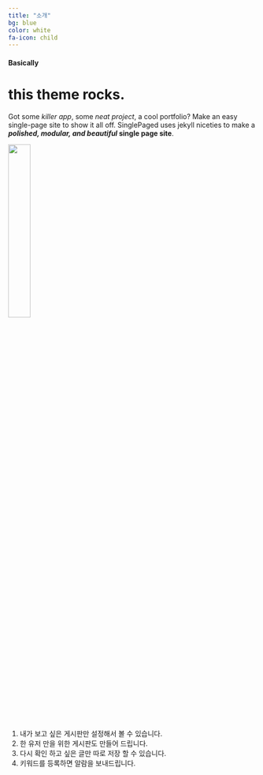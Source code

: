 ```yaml
---
title: "소개"
bg: blue
color: white
fa-icon: child
---
```


#### Basically

# this theme rocks.

Got some *killer app*, some *neat project*, a cool portfolio? Make an easy single-page site to show it all off. SinglePaged uses jekyll niceties to make a ***polished, modular, and beautiful* single page site**.

<span class="threeStep"><img src="https://user-images.githubusercontent.com/11792345/29740102-da7eecbc-8a89-11e7-9193-5d82291de56d.png
" width="30%" heigth="30%"></span> 

1. 내가 보고 싶은 게시판만 설정해서 볼 수 있습니다.
2. 한 유저 만을 위한 게시판도 만들어 드립니다.
3. 다시 확인 하고 싶은 글만 따로 저장 할 수 있습니다.
4. 키워드를 등록하면 알람을 보내드립니다.
